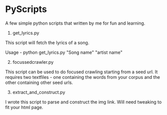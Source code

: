 PyScripts
=========

A few simple python scripts that written by me for fun and learning. 

1. get_lyrics.py

This script will fetch the lyrics of a song. 

Usage - python get_lyrics.py "Song name" "artist name"

2. focussedcrawler.py

This script can be used to do focused crawling starting from a seed url.  It requires two textfiles - one containing the words from your corpus and the other containing other seed urls.

3. extract_and_construct.py

I wrote this script to parse and construct the img link. Will need tweaking to fit your html page.
